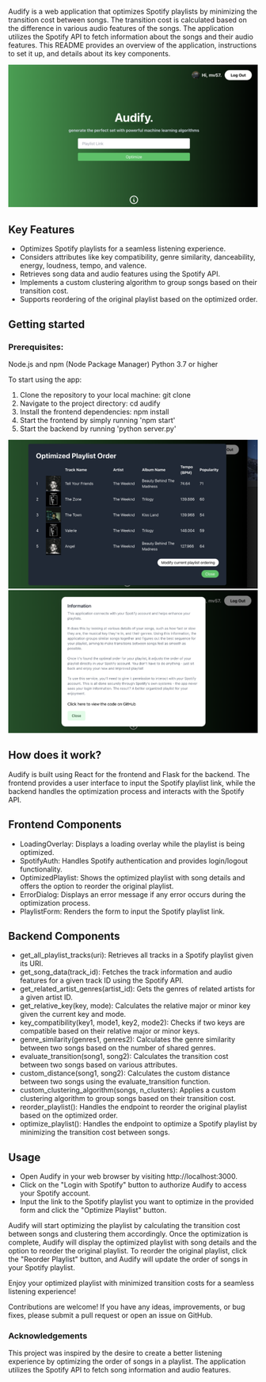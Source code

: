 Audify is a web application that optimizes Spotify playlists by minimizing the transition cost between songs. The transition cost is calculated based on the difference in various audio features of the songs. The application utilizes the Spotify API to fetch information about the songs and their audio features. This README provides an overview of the application, instructions to set it up, and details about its key components.

![Image 1](images/image-1.png)

## Key Features

- Optimizes Spotify playlists for a seamless listening experience.
- Considers attributes like key compatibility, genre similarity, danceability, energy, loudness, tempo, and valence.
- Retrieves song data and audio features using the Spotify API.
- Implements a custom clustering algorithm to group songs based on their transition cost.
- Supports reordering of the original playlist based on the optimized order.

## Getting started

### Prerequisites:
Node.js and npm (Node Package Manager)
Python 3.7 or higher

To start using the app:

1. Clone the repository to your local machine: git clone <repository-url>
2. Navigate to the project directory: cd audify
3. Install the frontend dependencies: npm install
4. Start the frontend by simply running 'npm start'
5. Start the backend by running 'python server.py'


![Image 2](images/image-2.png)
![Image 3](images/image-3.png)

## How does it work?

Audify is built using React for the frontend and Flask for the backend. The frontend provides a user interface to input the Spotify playlist link, while the backend handles the optimization process and interacts with the Spotify API.
  
## Frontend Components
- LoadingOverlay: Displays a loading overlay while the playlist is being optimized.
- SpotifyAuth: Handles Spotify authentication and provides login/logout functionality.
- OptimizedPlaylist: Shows the optimized playlist with song details and offers the option to reorder the original playlist.
- ErrorDialog: Displays an error message if any error occurs during the optimization process.
- PlaylistForm: Renders the form to input the Spotify playlist link.

## Backend Components
- get_all_playlist_tracks(uri): Retrieves all tracks in a Spotify playlist given its URI.
- get_song_data(track_id): Fetches the track information and audio features for a given track ID using the Spotify API.
- get_related_artist_genres(artist_id): Gets the genres of related artists for a given artist ID.
- get_relative_key(key, mode): Calculates the relative major or minor key given the current key and mode.
- key_compatibility(key1, mode1, key2, mode2): Checks if two keys are compatible based on their relative major or minor keys.
- genre_similarity(genres1, genres2): Calculates the genre similarity between two songs based on the number of shared genres.
- evaluate_transition(song1, song2): Calculates the transition cost between two songs based on various attributes.
- custom_distance(song1, song2): Calculates the custom distance between two songs using the evaluate_transition function.
- custom_clustering_algorithm(songs, n_clusters): Applies a custom clustering algorithm to group songs based on their transition cost.
- reorder_playlist(): Handles the endpoint to reorder the original playlist based on the optimized order.
- optimize_playlist(): Handles the endpoint to optimize a Spotify playlist by minimizing the transition cost between songs.

## Usage
- Open Audify in your web browser by visiting http://localhost:3000.
- Click on the "Login with Spotify" button to authorize Audify to access your Spotify account.
- Input the link to the Spotify playlist you want to optimize in the provided form and click the "Optimize Playlist" button.

Audify will start optimizing the playlist by calculating the transition cost between songs and clustering them accordingly. Once the optimization is complete, Audify will display the optimized playlist with song details and the option to reorder the original playlist.
To reorder the original playlist, click the "Reorder Playlist" button, and Audify will update the order of songs in your Spotify playlist.

Enjoy your optimized playlist with minimized transition costs for a seamless listening experience!

Contributions are welcome! If you have any ideas, improvements, or bug fixes, please submit a pull request or open an issue on GitHub.

### Acknowledgements
This project was inspired by the desire to create a better listening experience by optimizing the order of songs in a playlist.
The application utilizes the Spotify API to fetch song information and audio features.

